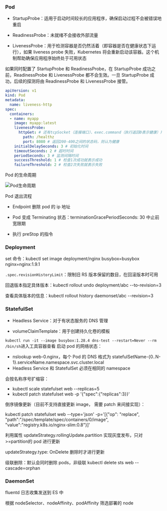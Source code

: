 ### Pod

- StartupProbe：适用于启动时间较长的应用程序，确保启动过程不会被错误地重启

- ReadinessProbe：未就绪不会接收外部流量

- LivenessProbe：用于检测容器是否仍然活着（即容器是否在健康状态下运行），如果 liveness probe 失败，Kubernetes 将会重新启动该容器。这个机制帮助确保应用程序始终处于可用状态

如果同时配置了 StartupProbe 和 ReadinessProbe，在 StartupProbe 成功之前，ReadinessProbe 和 LivenessProbe 都不会生效。一旦 StartupProbe 成功，后续的探测将由 ReadinessProbe 和 LivenessProbe 接管。

```yaml
apiVersion: v1
kind: Pod
metadata:
  name: liveness-http
spec:
  containers:
  - name: myapp
    image: myapp:latest
    livenessProbe:
      httpGet: # 还有tcpSocket（连接端口）、exec.command（执行返回0表示健康）形式
        path: /healthz
        port: 8080 # 返回200-400之间的状态码，则认为健康
    initialDelaySeconds: 3 # 初始化时间
    timeoutSeconds: 2 # 超时时间
    periodSeconds: 3 # 监测间隔时间
    successThreshold: 1 # 检查1次成功就表示成功
    failureThreshold: 2 # 检查2次失败就表示失败
```

Pod 的生命周期

![Pod生命周期](https://isekiro.com/kubernetes%E5%9F%BA%E7%A1%80-pod%E7%94%9F%E5%91%BD%E5%91%A8%E6%9C%9F%E5%92%8C%E7%8A%B6%E6%80%81/pod%E7%8A%B6%E6%80%81%E5%BC%82%E5%B8%B8%E5%9C%BA%E6%99%AF.png)

Pod 退出流程

- Endpoint 删除 pod 的 ip 地址

- Pod 变成 Terminating 状态：terminationGracePeriodSeconds: 30 中止前宽限期

- 执行 preStop 的指令

### Deployment

set 命令：kubectl set image deployment/nginx busybox=busybox nginx=nginx:1.9.1

`.spec.revisionHistoryLimit`：限制旧 RS 版本保留的数目，在回滚版本时可用

回退版本指定具体版本：kubectl rollout undo deployment/abc --to-revision=3

查看具体版本的信息：kubectl rollout history daemonset/abc --revision=3

### StatefulSet

- Headless Service：对于有状态服务的 DNS 管理

- volumeClaimTemplate：用于创建持久化卷的模板

`kubectl run -it --image busybox:1.28.4 dns-test --restart=Never --rm /bin/sh`进入工具容器查看 启动 pod 的网络状态：

- nslookup web-0.nginx，每个 Pod 的 DNS 格式为 statefulSetName-{0..N-1}.serviceName.namespace.svc.cluster.local
- Headless Service 和 StatefulSet 必须在相同的 namespace

会按名称序号扩缩容：

- kubectl scale statefulset web --replicas=5
- kubectl patch statefulset web -p '{"spec":{"replicas":3}}'

倒序镜像更新（目前不支持直接更新 image， 需要 patch 来间接实现）：

kubectl patch statefulset web --type='json' -p='[{"op": "replace", "path":"/spec/template/spec/containers/0/image", "value":"registry.k8s.io/nginx-slim:0.8"}]'

利用属性 updateStrategy.rollingUpdate.partition 实现灰度发布，只对>=partition的 pod 进行更新

updateStrategy.type: OnDelete 删除时才进行更新

级联删除：默认会同时删除 pods，非级联 kubectl delete sts web --cascade=orphan

### DaemonSet

fluentd 日志收集发送到 ES 中

根据 nodeSelector、nodeAffinity、podAffinity 筛选部署的 node

